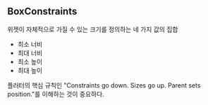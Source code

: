 
## BoxConstraints

위젯이 자체적으로 가질 수 있는 크기를 정의하는 네 가지 값의 집합
- 최소 너비
- 최대 너비
- 최소 높이
- 최대 높이

플러터의 핵심 규칙인 "Constraints go down. Sizes go up. Parent sets position."를 이해하는 것이 중요하다.

